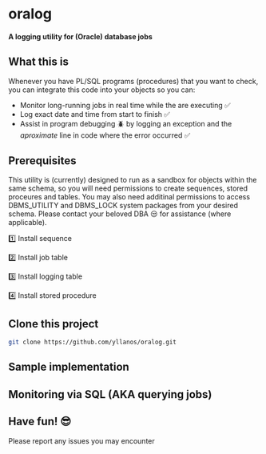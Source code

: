 # oralog
#### A logging utility for (Oracle) database jobs


## What this is

Whenever you have PL/SQL programs (procedures) that you want to check, you can integrate this code into your objects so you can:
* Monitor long-running jobs in real time while the are executing :white_check_mark:
* Log exact date and time from start to finish :white_check_mark:
* Assist in program debugging :beetle: by logging an exception and the _aproximate_ line in code where the error occurred :white_check_mark:

## Prerequisites

This utility is (currently) designed to run as a sandbox for objects within the same schema, so you will need permissions to create sequences, stored proceures and tables. You may also need additinal permissions to access DBMS_UTILITY and DBMS_LOCK system packages from your desired schema. Please contact your beloved DBA :unamused: for assistance (where applicable).

:one: Install sequence

:two: Install job table

:three: Install logging table

:four: Install stored procedure


## Clone this project

```bash
git clone https://github.com/yllanos/oralog.git
```

## Sample implementation



## Monitoring via SQL (AKA querying jobs)



## Have fun! :sunglasses:

Please report any issues you may encounter
